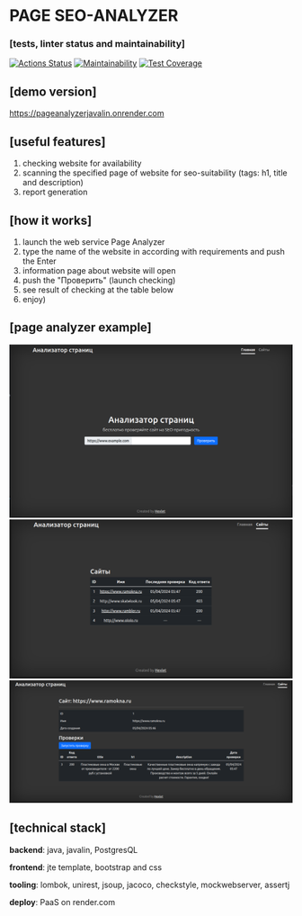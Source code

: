 # PAGE SEO-ANALYZER

### [tests, linter status and maintainability]
[![Actions Status](https://github.com/ConstableFraser/java-project-72/actions/workflows/hexlet-check.yml/badge.svg)](https://github.com/ConstableFraser/java-project-72/actions)
[![Maintainability](https://api.codeclimate.com/v1/badges/711064afba93eb59701d/maintainability)](https://codeclimate.com/github/ConstableFraser/java-project-72/maintainability)
[![Test Coverage](https://api.codeclimate.com/v1/badges/711064afba93eb59701d/test_coverage)](https://codeclimate.com/github/ConstableFraser/java-project-72/test_coverage)

## [demo version]
https://pageanalyzerjavalin.onrender.com

## [useful features]
1. checking website for availability
2. scanning the specified page of website for seo-suitability (tags: h1, title and description)
3. report generation

## [how it works]
1. launch the web service Page Analyzer
2. type the name of the website in according with requirements and push the Enter
3. information page about website will open
4. push the "Проверить" (launch checking)
5. see result of checking at the table below
6. enjoy)

## [page analyzer example]
![mainPage.png](app/src/main/resources/static/screenshots/mainPage.png)
![listUrls.png](app/src/main/resources/static/screenshots/listUrls.png)
![ramOkna.png](app/src/main/resources/static/screenshots/ramOkna.png)

## [technical stack]
**backend**: java, javalin, PostgresQL

**frontend**: jte template, bootstrap and css

**tooling**: lombok, unirest, jsoup, jacoco, checkstyle, mockwebserver, assertj 

**deploy**: PaaS on render.com

